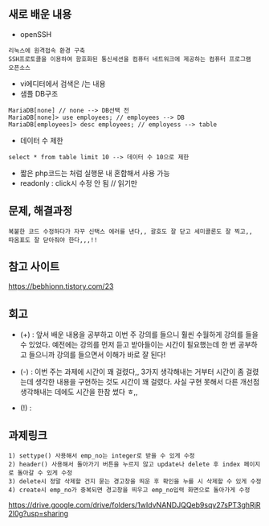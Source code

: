 ## 새로 배운 내용
- openSSH
```
리눅스에 원격접속 환경 구축
SSH프로토콜을 이용하여 함호화된 통신세션을 컴퓨터 네트워크에 제공하는 컴퓨터 프로그램
오픈소스
```
- vi에디터에서 검색은 /는 내용
- 샘플 DB구조
```
MariaDB[none] // none --> DB선택 전
MariaDB[none]> use employees; // employees --> DB
MariaDB[employees]> desc employees; // employess --> table
```
- 데이터 수 제한
```
select * from table limit 10 --> 데이터 수 10으로 제한
```
- 짧은 php코드는 <?=$row['emp_no']?>처럼 실행문 내 혼합해서 사용 가능
- readonly : click시 수정 안 됨 // 읽기만 


## 문제, 해결과정
```
복붙한 코드 수정하다가 자꾸 신택스 에러를 낸다,, 괄호도 잘 닫고 세미콜론도 잘 찍고,, 따옴표도 잘 닫아줘야 한다,,,!!
```


## 참고 사이트
<https://bebhionn.tistory.com/23>


## 회고
* (+) : 앞서 배운 내용을 공부하고 이번 주 강의를 들으니 훨씬 수월하게 강의를 들을 수 있었다. 예전에는 강의를 먼저 듣고 받아들이는 시간이 필요했는데 한 번 공부하고 들으니까 강의를 들으면서 이해가 바로 잘 된다!
- (-) : 이번 주는 과제에 시간이 꽤 걸렸다,, 3가지 생각해내는 거부터 시간이 좀 걸렸는데 생각한 내용을 구현하는 것도 시간이 꽤 걸렸다. 사실 구현 못해서 다른 개선점 생각해내는 데에도 시간을 한참 썼다 ㅎ,,
+ (!) : 

## 과제링크
```
1) settype() 사용해서 emp_no는 integer로 받을 수 있게 수정
2) header() 사용해서 돌아가기 버튼을 누르지 않고 update나 delete 후 index 페이지로 돌아갈 수 있게 수정
3) delete시 정말 삭제할 건지 묻는 경고창을 띄운 후 확인을 누를 시 삭제할 수 있게 수정
4) create시 emp_no가 중복되면 경고창을 띄우고 emp_no입력 화면으로 돌아가게 수정
```
<https://drive.google.com/drive/folders/1wIdvNANDJQQeb9sqv27sPT3ghRjR2l0g?usp=sharing>
